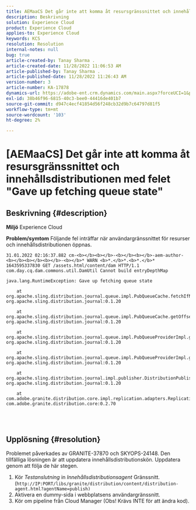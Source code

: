 ```yaml
---
title: AEMaaCS Det går inte att komma åt resursgränssnittet och innehållsdistributionen med felet "Gave up fetching queue state"
description: Beskrivning
solution: Experience Cloud
product: Experience Cloud
applies-to: Experience Cloud
keywords: KCS
resolution: Resolution
internal-notes: null
bug: true
article-created-by: Tanay Sharma .
article-created-date: 11/28/2022 11:06:53 AM
article-published-by: Tanay Sharma .
article-published-date: 11/28/2022 11:26:43 AM
version-number: 3
article-number: KA-17878
dynamics-url: https://adobe-ent.crm.dynamics.com/main.aspx?forceUCI=1&pagetype=entityrecord&etn=knowledgearticle&id=a3a974bf-0c6f-ed11-9562-6045bd006239
exl-id: 38b46f96-6815-40c3-bee0-44416de401b7
source-git-commit: d947c4ecf41854d56f248cb32d9b7c64797d81f5
workflow-type: tm+mt
source-wordcount: '103'
ht-degree: 2%

---
```


# [AEMaaCS] Det går inte att komma åt resursgränssnittet och innehållsdistributionen med felet &quot;Gave up fetching queue state&quot;

## Beskrivning {#description}

<b>Miljö</b>
Experience Cloud


<b>Problem/symtom</b>
Följande fel inträffar när användargränssnittet för resurser och innehållsdistributionen öppnas.




```
31.01.2022 02:16:37.882 cm-<b></b><b></b>-<b></b><b></b>-aem-author-<b></b><b></b><b></b>-<b></b>* WARN <b>*.</b>*.<b>*.</b>* 1643595337830 GET /assets.html/content/dam HTTP/1.1 com.day.cq.dam.commons.util.DamUtil Cannot build entryDepthMap

java.lang.RuntimeException: Gave up fetching queue state

    at org.apache.sling.distribution.journal.queue.impl.PubQueueCache.fetchIfNeeded(PubQueueCache.java:155) org.apache.sling.distribution.journal:0.1.20

    at org.apache.sling.distribution.journal.queue.impl.PubQueueCache.getOffsetQueue(PubQueueCache.java:117) org.apache.sling.distribution.journal:0.1.20

    at org.apache.sling.distribution.journal.queue.impl.PubQueueProviderImpl.getOffsetQueue(PubQueueProviderImpl.java:198) org.apache.sling.distribution.journal:0.1.20

    at org.apache.sling.distribution.journal.queue.impl.PubQueueProviderImpl.getQueue(PubQueueProviderImpl.java:173) org.apache.sling.distribution.journal:0.1.20

    at org.apache.sling.distribution.journal.impl.publisher.DistributionPublisher.getQueue(DistributionPublisher.java:226) org.apache.sling.distribution.journal:0.1.20

    at com.adobe.granite.distribution.core.impl.replication.adapters.ReplicationAgent.getQueue(ReplicationAgent.java:179) com.adobe.granite.distribution.core:0.2.70
```



<br> <br>



## Upplösning {#resolution}


Problemet påverkades av GRANITE-37870 och SKYOPS-24148. Den tillfälliga lösningen är att uppdatera innehållsdistributionskön. Uppdatera genom att följa de här stegen.

1. Kör *Testanslutning* in *Innehållsdistributionsagent* Gränssnitt. (`http://IP:PORT/libs/granite/distribution/content/distribution-agent.html?agentName=publish)`
2. Aktivera en dummy-sida i webbplatsens användargränssnitt.
3. Kör om pipeline från Cloud Manager (Obs! Krävs INTE för att ändra kod).
